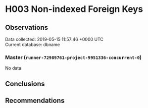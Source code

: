 # H003 Non-indexed Foreign Keys #

## Observations ##
Data collected: 2019-05-15 11:57:46 +0000 UTC  
Current database: dbname  

### Master (`runner-72989761-project-9951336-concurrent-0`) ###


No data


## Conclusions ##


## Recommendations ##

